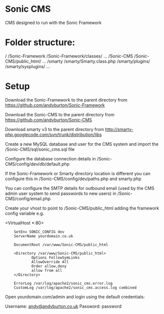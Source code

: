 Sonic CMS
===========

CMS designed to run with the Sonic Framework

Folder structure:
===========

/
/Sonic-Framework
/Sonic-Framework/classes/
...
/Sonic-CMS
/Sonic-CMS/public_html/
...
/smarty
/smarty/Smarty.class.php
/smarty/plugins/
/smarty/sysplugins/
...

Setup
===========

Download the Sonic-Framework to the parent directory from https://github.com/andyburton/Sonic-Framework

Download the Sonic-CMS to the parent directory from https://github.com/andyburton/Sonic-CMS

Download smarty v3 to the parent directory from http://smarty-php.googlecode.com/svn/trunk/distribution/libs

Create a new MySQL database and user for the CMS system and import the /Sonic-CMS/sql/sonic_cms.sql file

Configure the database connection details in /Sonic-CMS/config/dev/db/default.php

If the Sonic-Framework or Smarty directory location is different you can configure this in /Sonic-CMS/config/dev/paths.php and smarty.php

You can configure the SMTP details for outbound email (used by the CMS admin user system to send passwords to new users) in /Sonic-CMS/config/email.php

Create your vhost to point to /Sonic-CMS/public_html adding the framework config variable e.g.

<VirtualHost *:80>

        SetEnv SONIC_CONFIG dev
        ServerName yourdomain.co.uk

        DocumentRoot /var/www/Sonic-CMS/public_html

        <Directory /var/www/Sonic-CMS/public_html>
                Options FollowSymLinks
                AllowOverride All
                Order allow,deny
                allow from all
        </Directory>

        ErrorLog /var/log/apache2/sonic_cms.error.log
        CustomLog /var/log/apache2/sonic_cms.access.log combined

</VirtualHost>

Open yourdomain.com/admin and login using the default credentials:

Username: andy@andyburton.co.uk
Password: password
